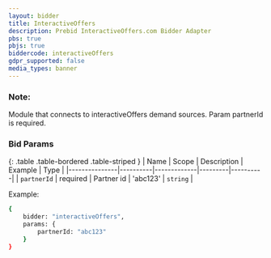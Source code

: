 ```yaml
---
layout: bidder
title: InteractiveOffers
description: Prebid InteractiveOffers.com Bidder Adapter
pbs: true
pbjs: true
biddercode: interactiveOffers
gdpr_supported: false
media_types: banner
---
```


### Note:
Module that connects to interactiveOffers demand sources. Param partnerId is required.

### Bid Params

{: .table .table-bordered .table-striped }
| Name          | Scope    | Description | Example | Type     |
|---------------|----------|-------------|---------|----------|
| `partnerId` | required |  Partner id          | 'abc123'   | `string` |

Example:

``` bash
{
    bidder: "interactiveOffers",
    params: {
        partnerId: "abc123"
    }
}
```
